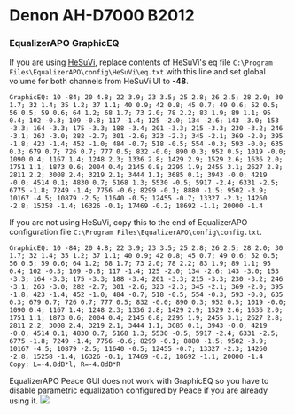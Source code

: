 # Denon AH-D7000 B2012
### EqualizerAPO GraphicEQ
If you are using [HeSuVi](https://sourceforge.net/projects/hesuvi/), replace contents of HeSuVi's eq file `C:\Program Files\EqualizerAPO\config\HeSuVi\eq.txt` with this line and set global volume for both channels from HeSuVi UI to **-48**.
```
GraphicEQ: 10 -84; 20 4.8; 22 3.9; 23 3.5; 25 2.8; 26 2.5; 28 2.0; 30 1.7; 32 1.4; 35 1.2; 37 1.1; 40 0.9; 42 0.8; 45 0.7; 49 0.6; 52 0.5; 56 0.5; 59 0.6; 64 1.2; 68 1.7; 73 2.0; 78 2.2; 83 1.9; 89 1.1; 95 0.4; 102 -0.3; 109 -0.8; 117 -1.4; 125 -2.0; 134 -2.6; 143 -3.0; 153 -3.3; 164 -3.3; 175 -3.3; 188 -3.4; 201 -3.3; 215 -3.3; 230 -3.2; 246 -3.1; 263 -3.0; 282 -2.7; 301 -2.6; 323 -2.3; 345 -2.1; 369 -2.0; 395 -1.8; 423 -1.4; 452 -1.0; 484 -0.7; 518 -0.5; 554 -0.3; 593 -0.0; 635 0.3; 679 0.7; 726 0.7; 777 0.5; 832 -0.0; 890 0.3; 952 0.5; 1019 -0.0; 1090 0.4; 1167 1.4; 1248 2.3; 1336 2.8; 1429 2.9; 1529 2.6; 1636 2.0; 1751 1.1; 1873 0.6; 2004 0.4; 2145 0.8; 2295 1.9; 2455 3.1; 2627 2.8; 2811 2.2; 3008 2.4; 3219 2.1; 3444 1.1; 3685 0.1; 3943 -0.0; 4219 -0.0; 4514 0.1; 4830 0.7; 5168 1.3; 5530 -0.5; 5917 -2.4; 6331 -2.5; 6775 -1.8; 7249 -1.4; 7756 -0.6; 8299 -0.1; 8880 -1.5; 9502 -3.9; 10167 -4.5; 10879 -2.5; 11640 -0.5; 12455 -0.7; 13327 -2.3; 14260 -2.8; 15258 -1.4; 16326 -0.1; 17469 -0.2; 18692 -1.1; 20000 -1.4
```
If you are not using HeSuVi, copy this to the end of EqualizerAPO configuration file `C:\Program Files\EqualizerAPO\config\config.txt`.
```
GraphicEQ: 10 -84; 20 4.8; 22 3.9; 23 3.5; 25 2.8; 26 2.5; 28 2.0; 30 1.7; 32 1.4; 35 1.2; 37 1.1; 40 0.9; 42 0.8; 45 0.7; 49 0.6; 52 0.5; 56 0.5; 59 0.6; 64 1.2; 68 1.7; 73 2.0; 78 2.2; 83 1.9; 89 1.1; 95 0.4; 102 -0.3; 109 -0.8; 117 -1.4; 125 -2.0; 134 -2.6; 143 -3.0; 153 -3.3; 164 -3.3; 175 -3.3; 188 -3.4; 201 -3.3; 215 -3.3; 230 -3.2; 246 -3.1; 263 -3.0; 282 -2.7; 301 -2.6; 323 -2.3; 345 -2.1; 369 -2.0; 395 -1.8; 423 -1.4; 452 -1.0; 484 -0.7; 518 -0.5; 554 -0.3; 593 -0.0; 635 0.3; 679 0.7; 726 0.7; 777 0.5; 832 -0.0; 890 0.3; 952 0.5; 1019 -0.0; 1090 0.4; 1167 1.4; 1248 2.3; 1336 2.8; 1429 2.9; 1529 2.6; 1636 2.0; 1751 1.1; 1873 0.6; 2004 0.4; 2145 0.8; 2295 1.9; 2455 3.1; 2627 2.8; 2811 2.2; 3008 2.4; 3219 2.1; 3444 1.1; 3685 0.1; 3943 -0.0; 4219 -0.0; 4514 0.1; 4830 0.7; 5168 1.3; 5530 -0.5; 5917 -2.4; 6331 -2.5; 6775 -1.8; 7249 -1.4; 7756 -0.6; 8299 -0.1; 8880 -1.5; 9502 -3.9; 10167 -4.5; 10879 -2.5; 11640 -0.5; 12455 -0.7; 13327 -2.3; 14260 -2.8; 15258 -1.4; 16326 -0.1; 17469 -0.2; 18692 -1.1; 20000 -1.4
Copy: L=-4.8dB*l, R=-4.8dB*R
```
EqualizerAPO Peace GUI does not work with GraphicEQ so you have to disable parametric equalization configured by Peace if you are already using it.
![](https://raw.githubusercontent.com/jaakkopasanen/AutoEq/master/results/Sonoma%20Model%20One/innerfidelity/onear/Denon%20AH-D7000%20B2012/Denon%20AH-D7000%20B2012.png)
